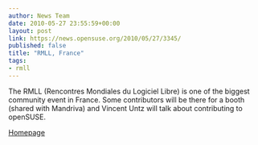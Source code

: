 ```yaml
---
author: News Team
date: 2010-05-27 23:55:59+00:00
layout: post
link: https://news.opensuse.org/2010/05/27/3345/
published: false
title: "RMLL, France"
tags:
- rmll
---
```





The RMLL (Rencontres Mondiales du Logiciel Libre) is one of the biggest community event in France. Some contributors will be there for a booth (shared with Mandriva) and Vincent Untz will talk about contributing to openSUSE.

[Homepage](http://2010.rmll.info/)



		
